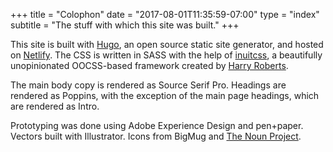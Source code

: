+++
title = "Colophon"
date  = "2017-08-01T11:35:59-07:00"
type  = "index"
subtitle = "The stuff with which this site was built."
+++

This site is built with [Hugo](https://gohugo.io/), an open source static site
generator, and hosted on [Netlify](https://www.netlify.com/). The CSS is
written in SASS with the help of
[inuitcss](https://github.com/inuitcss/inuitcss), a beautifully unopinionated
OOCSS-based framework created by [Harry
Roberts](https://csswizardry.com/about/).

The main body copy is rendered as Source Serif Pro. Headings are rendered as
Poppins, with the exception of the main page headings, which are rendered as
Intro.

Prototyping was done using Adobe Experience Design and pen+paper. Vectors built
with Illustrator. Icons from BigMug and [The Noun
Project](https://thenounproject.com/).

